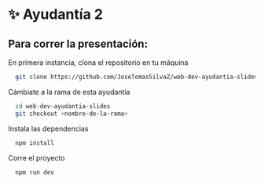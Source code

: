 # ✨ Ayudantía 2

## Para correr la presentación:

En primera instancia, clona el repositorio en tu máquina

```bash
  git clone https://github.com/JoseTomasSilvaZ/web-dev-ayudantia-slides.git
```

Cámbiate a la rama de esta ayudantía

```bash
  cd web-dev-ayudantia-slides
  git checkout <nombre-de-la-rama>
```

Instala las dependencias

```bash
  npm install
```

Corre el proyecto

```bash
  npm run dev
```
